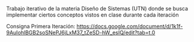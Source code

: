 Trabajo iterativo de la materia Diseño de Sistemas (UTN) donde se busca implementar ciertos conceptos vistos en clase durante cada iteración

Consigna Primera Iteración: https://docs.google.com/document/d/1k1f-9AuIohlBGB2soSNePJ6jLxM37_tZeSD-hW_esIQ/edit?tab=t.0
